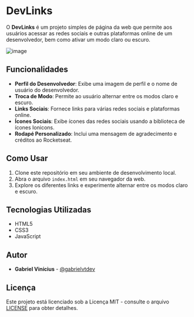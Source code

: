 # DevLinks

O **DevLinks** é um projeto simples de página da web que permite aos usuários acessar as redes sociais e outras plataformas online de um desenvolvedor, bem como ativar um modo claro ou escuro.

![image](https://github.com/gabrielvtdev/projeto-discover/assets/100651934/66046bcb-6d42-4391-8e9f-32f939335e80)

## Funcionalidades

- **Perfil do Desenvolvedor**: Exibe uma imagem de perfil e o nome de usuário do desenvolvedor.
- **Troca de Modo**: Permite ao usuário alternar entre os modos claro e escuro.
- **Links Sociais**: Fornece links para várias redes sociais e plataformas online.
- **Ícones Sociais**: Exibe ícones das redes sociais usando a biblioteca de ícones Ionicons.
- **Rodapé Personalizado**: Inclui uma mensagem de agradecimento e créditos ao Rocketseat.

## Como Usar

1. Clone este repositório em seu ambiente de desenvolvimento local.
2. Abra o arquivo `index.html` em seu navegador da web.
3. Explore os diferentes links e experimente alternar entre os modos claro e escuro.

## Tecnologias Utilizadas

- HTML5
- CSS3
- JavaScript

## Autor

- **Gabriel Vinícius** - [@gabrielvtdev](https://github.com/gabrielvtdev)

## Licença

Este projeto está licenciado sob a Licença MIT - consulte o arquivo [LICENSE](LICENSE) para obter detalhes.
